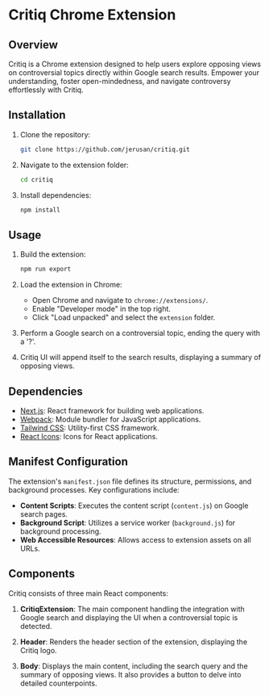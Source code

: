# Critiq Chrome Extension

## Overview

Critiq is a Chrome extension designed to help users explore opposing views on controversial topics directly within Google search results. Empower your understanding, foster open-mindedness, and navigate controversy effortlessly with Critiq.

## Installation

1. Clone the repository:

   ```bash
   git clone https://github.com/jerusan/critiq.git
   ```

2. Navigate to the extension folder:

   ```bash
   cd critiq
   ```

3. Install dependencies:

   ```bash
   npm install
   ```

## Usage

1. Build the extension:

   ```bash
   npm run export
   ```

2. Load the extension in Chrome:
   - Open Chrome and navigate to `chrome://extensions/`.
   - Enable "Developer mode" in the top right.
   - Click "Load unpacked" and select the `extension` folder.

3. Perform a Google search on a controversial topic, ending the query with a '?'.

4. Critiq UI will append itself to the search results, displaying a summary of opposing views.

## Dependencies

- [Next.js](https://nextjs.org/): React framework for building web applications.
- [Webpack](https://webpack.js.org/): Module bundler for JavaScript applications.
- [Tailwind CSS](https://tailwindcss.com/): Utility-first CSS framework.
- [React Icons](https://react-icons.github.io/react-icons/): Icons for React applications.

## Manifest Configuration

The extension's `manifest.json` file defines its structure, permissions, and background processes. Key configurations include:

- **Content Scripts**: Executes the content script (`content.js`) on Google search pages.
- **Background Script**: Utilizes a service worker (`background.js`) for background processing.
- **Web Accessible Resources**: Allows access to extension assets on all URLs.

## Components

Critiq consists of three main React components:

1. **CritiqExtension**: The main component handling the integration with Google search and displaying the UI when a controversial topic is detected.

2. **Header**: Renders the header section of the extension, displaying the Critiq logo.

3. **Body**: Displays the main content, including the search query and the summary of opposing views. It also provides a button to delve into detailed counterpoints.